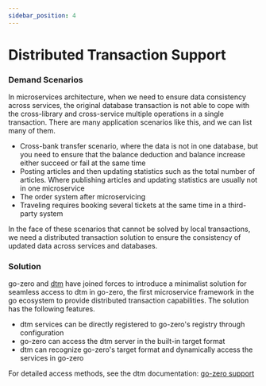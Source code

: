 ```yaml
---
sidebar_position: 4
---
```


# Distributed Transaction Support

### Demand Scenarios

In microservices architecture, when we need to ensure data consistency across services, the original database transaction is not able to cope with the cross-library and cross-service multiple operations in a single transaction. There are many application scenarios like this, and we can list many of them.
* Cross-bank transfer scenario, where the data is not in one database, but you need to ensure that the balance deduction and balance increase either succeed or fail at the same time
* Posting articles and then updating statistics such as the total number of articles. Where publishing articles and updating statistics are usually not in one microservice
* The order system after microservicing
* Traveling requires booking several tickets at the same time in a third-party system

In the face of these scenarios that cannot be solved by local transactions, we need a distributed transaction solution to ensure the consistency of updated data across services and databases.

### Solution

go-zero and [dtm](https://github.com/dtm-labs/dtm) have joined forces to introduce a minimalist solution for seamless access to dtm in go-zero, the first microservice framework in the go ecosystem to provide distributed transaction capabilities. The solution has the following features.
* dtm services can be directly registered to go-zero's registry through configuration
* go-zero can access the dtm server in the built-in target format
* dtm can recognize go-zero's target format and dynamically access the services in go-zero

For detailed access methods, see the dtm documentation: [go-zero support](https://dtm.pub/ref/gozero.html)
